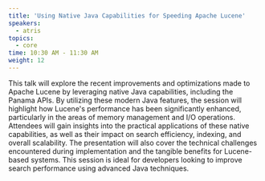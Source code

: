 ```yaml
---
title: 'Using Native Java Capabilities for Speeding Apache Lucene'
speakers:
  - atris
topics:
  - core
time: 10:30 AM - 11:30 AM
weight: 12
---
```


This talk will explore the recent improvements and optimizations made to Apache Lucene by leveraging native Java capabilities, including the Panama APIs. By utilizing these modern Java features, the session will highlight how Lucene's performance has been significantly enhanced, particularly in the areas of memory management and I/O operations. Attendees will gain insights into the practical applications of these native capabilities, as well as their impact on search efficiency, indexing, and overall scalability. The presentation will also cover the technical challenges encountered during implementation and the tangible benefits for Lucene-based systems. This session is ideal for developers looking to improve search performance using advanced Java techniques.
